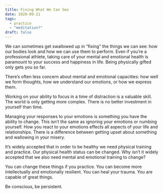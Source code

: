 ```yaml
---
title: Fixing What We Can See
date: 2020-09-21
tags:
  - practice
  - "meditation?"
draft: false
---
```

We can sometimes get swallowed up in “fixing” the things we can see: how our bodies look and how we can use them to perform. Even if you’re a professional athlete, taking care of your mental and emotional health is paramount to your success and happiness in life. Being physically gifted only gets you so far.

<!-- excerpt -->

There’s often less concern about mental and emotional capacities: how well we form thoughts, how we understand our emotions, or how we express them.

Working on your ability to focus in a time of distraction is a valuable skill. The world is only getting more complex. There is no better investment in yourself than time.

Managing your responses to your emotions is something you have the ability to change. This isn’t the same as ignoring your emotions or numbing yourself. How you react to your emotions effects all aspects of your life and relationships. There is a difference between getting upset about something and wallowing in your misery.

It’s widely accepted that in order to be healthy we need physical training and practice. Our physical health status can be changed. Why isn’t it widely accepted that we also need mental and emotional training to change?

You can change these things if you practice. You can become more intellectually and emotionally resilient. You can heal your trauma. You are capable of great things. 

Be conscious, be persistent.